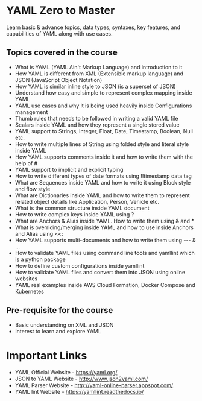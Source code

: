 # YAML Zero to Master

Learn basic & advance topics, data types, syntaxes, key features, and capabilities of YAML along with use cases.

## Topics covered in the course

* What is YAML (YAML Ain't Markup Language) and introduction to it
* How YAML is different from XML (Extensible markup language) and JSON (JavaScript Object Notation)
* How YAML is similar inline style to JSON (is a superset of JSON)
* Understand how easy and simple to represent complex mapping inside YAML
* YAML use cases and why it is being used heavily inside Configurations management
* Thumb rules that needs to be followed in writing a valid YAML file
* Scalars inside YAML and how they represent a single stored value
* YAML support to Strings, Integer, Float, Date, Timestamp, Boolean, Null etc.
* How to write multiple lines of String using folded style and literal style inside YAML
* How YAML supports comments inside it and how to write them with the help of #
* YAML support to implicit and explicit typing
* How to write different types of date formats using !!timestamp data tag
* What are Sequences inside YAML and how to write it using Block style and flow style
* What are Dictionaries inside YAML and how to write them to represent related object details like Application, Person, Vehicle etc.
* What is the common structure inside YAML document
* How to write complex keys inside YAML using ? 
* What are Anchors & Alias inside YAML. How to write them using & and *
* What is overriding/merging inside YAML and how to use inside Anchors and Alias using <<:
* How YAML supports multi-documents and how to write them using --- & ...
* How to validate YAML files using command line tools and yamllint which is a python package
* How to define custom configurations inside yamllint
* How to validate YAML files and convert them into JSON using online websites
* YAML real examples inside AWS Cloud Formation, Docker Compose and Kubernetes

## Pre-requisite for the course

- Basic understanding on XML and JSON
- Interest to learn and explore YAML

# Important Links
- YAML Official Website - https://yaml.org/
- JSON to YAML Website  - http://www.json2yaml.com/
- YAML Parser Website   - http://yaml-online-parser.appspot.com/
- YAML lint Website     - https://yamllint.readthedocs.io/


